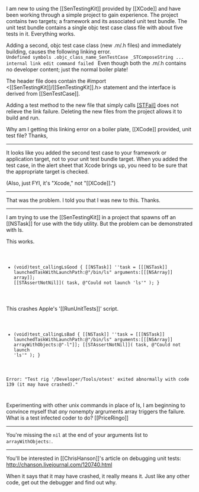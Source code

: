 I am new to using the [[SenTestingKit]] provided by [[XCode]] and have been working through a simple project to gain experience.  The project contains two targets; a framework and its associated unit test bundle.  The unit test bundle contains a single objc test case class file with about five tests in it.  Everything works.

Adding a second, objc test case class (new .m/.h files) and immediately building, causes the following linking error.
 <code>
Undefined symbols
  .objc_class_name_SenTestCase
  _STComposeString
  ...
  internal link edit command failed
</code>
Even though both the .m/.h contains no developer content; just the normal boiler plate!

The header file does contain the #import <[[SenTestingKit]]/[[SenTestingKit]].h> statement and the interface is derived from [[SenTestCase]].

Adding a test method to the new file that simply calls [[STFail]]() does not relieve the link failure.
Deleting the new files from the project allows it to build and run.

Why am I getting this linking error on a boiler plate, [[XCode]] provided, unit test file?
Thanks,

----

It looks like you added the second test case to your framework or application target, not to your unit test bundle target.  When you added the test case, in the alert sheet that Xcode brings up, you need to be sure that the appropriate target is checked.

(Also, just FYI, it's "Xcode," not "[[XCode]].")

----

That was the problem.  I told you that I was new to this.  Thanks.

----

I am trying to use the [[SenTestingKit]] in a project that spawns off an [[NSTask]] for use with the tidy utility.  But the problem can be demonstrated with ls.

This works.
<code>
- (void)test_callingLsGood
{
    [[NSTask]] ''task = [[[NSTask]] launchedTaskWithLaunchPath:@"/bin/ls" arguments:[[[NSArray]] array]];
    [[STAssertNotNil]]( task, @"Could not launch 'ls'" );
}
</code>

This crashes Apple's '[[RunUnitTests]]' script.
<code>
- (void)test_callingLsBad
{
    [[NSTask]] ''task = [[[NSTask]] launchedTaskWithLaunchPath:@"/bin/ls" arguments:[[[NSArray]] arrayWithObjects:@"-l"]];
    [[STAssertNotNil]]( task, @"Could not launch 'ls'" );
}

Error: "Test rig '/Developer/Tools/otest' exited abnormally with code 139 (it may have crashed)."

</code>

Experimenting with other unix commands in place of ls, I am beginning to convince myself that _any_ nonempty argruments array triggers the failure.  What is a test infected coder to do?
[[PriceRingo]]

----
You're missing the <code>nil</code> at the end of your arguments list to <code>arrayWithObjects:</code>.

----
You'll be interested in [[ChrisHanson]]'s article on debugging unit tests: http://chanson.livejournal.com/120740.html

When it says that it may have crashed, it really means it. Just like any other code, get out the debugger and find out why.